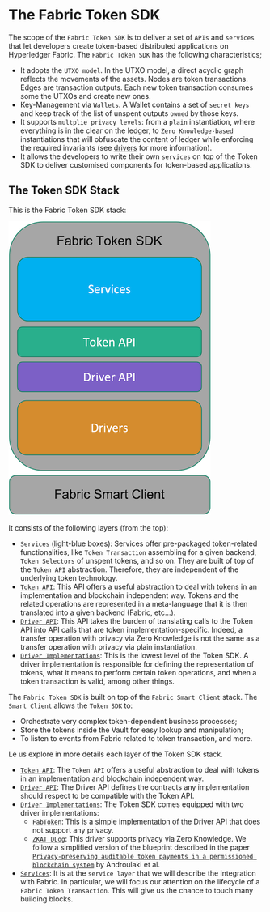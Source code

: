 # The Fabric Token SDK

The scope of the `Fabric Token SDK` is to deliver a set of `APIs` and `services` that let developers create token-based 
distributed applications on Hyperledger Fabric.
The `Fabric Token SDK` has the following characteristics;
- It adopts the `UTXO model`. In the UTXO model, a direct acyclic graph reflects the movements of the assets. 
  Nodes are token transactions. Edges are transaction outputs. Each new token transaction consumes some the 
  UTXOs and create new ones.
- Key-Management via `Wallets`. A Wallet contains a set of `secret keys` and keep track of the list of unspent outputs `owned` by those keys.
- It supports `multplie privacy levels`: from a `plain` instantiation, where everything is in the clear on the ledger, 
  to `Zero Knowledge-based` instantiations that will obfuscate the content of ledger while enforcing the required invariants
  (see [drivers](./drivers.md) for more information).
- It allows the developers to write their own `services` on top of the Token SDK to deliver customised components 
  for token-based applications.

## The Token SDK Stack

This is the Fabric Token SDK stack: 

![stack](imgs/stack.png)

It consists of the following layers (from the top):
- `Services` (light-blue boxes): Services offer pre-packaged token-related functionalities,
like `Token Transaction` assembling for a given backend, `Token Selectors` of unspent tokens, and so on.
They are built of top of the `Token API` abstraction. Therefore, they are independent of the underlying token technology.
- [`Token API`](./token-api.md): This API offers a useful abstraction to deal with tokens in an implementation and blockchain independent way.
  Tokens and the related operations are represented in a meta-language that it is then translated into a given backend (Fabric, etc...).  
- [`Driver API`](./driver-api.md): This API takes the burden of translating calls to the Token API into API calls that are token implementation-specific.
  Indeed, a transfer operation with privacy via Zero Knowledge is not the same as a transfer operation with privacy via plain instantiation.
- [`Driver Implementations`](./drivers.md): This is the lowest level of the Token SDK. A driver implementation is responsible for 
  defining the representation of tokens, what it means to perform certain token operations,
  and when a token transaction is valid, among other things.
  
The `Fabric Token SDK` is built on top of the `Fabric Smart Client` stack. 
The `Smart Client` allows the `Token SDK` to: 
- Orchestrate very complex token-dependent business processes;
- Store the tokens inside the Vault for easy lookup and manipulation;
- To listen to events from Fabric related to token transaction, and more.

Le us explore in more details each layer of the Token SDK stack.
- [`Token API`](./token-api.md): The `Token API` offers a useful abstraction to deal with tokens in an
  implementation and blockchain independent way. 
- [`Driver API`](./driver-api.md): The Driver API defines the contracts any implementation should respect to 
  be compatible with the Token API.
- [`Driver Implementations`](./drivers.md): The Token SDK comes equipped with two driver implementations:
  - [`FabToken`](./fabtoken.md): This is a simple implementation of the Driver API that does not support any privacy. 
  - [`ZKAT DLog`](./zkat-dlog.md): This driver supports privacy via Zero Knowledge. We follow
    a simplified version of the blueprint described in the paper <!-- markdown-link-check-disable -->
    [`Privacy-preserving auditable token payments in a permissioned blockchain system`]('https://eprint.iacr.org/2019/1058.pdf') <!-- markdown-link-check-disable -->
    by Androulaki et al.
- [`Services`](./services.md): It is at the `service layer` that we will describe the integration with Fabric. 
  In particular, we will focus our attention on the lifecycle of a `Fabric Token Transaction`. 
  This will give us the chance to touch many building blocks.